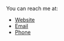 <p>You can reach me at:</p>

<ul>
  <li><a href="x-web-search://sample">Website</a></li>
  <li><a href="mailto:m.bluth@example.com">Email</a></li>
  <li><a href="tel:+123456789">Phone</a></li>
</ul>
